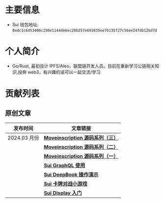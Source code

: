 # 主要信息

- Sui 钱包地址: `0xdc1c6453406c250e1144de6ec28b257e693635ee7b135f27c56ee247db12bd7d`

# 个人简介

- Go/Rust, 最初设计 IPFS/Aleo，联盟链开发人员。目前在重新学习公链相关知识,投奔 web3，有兴趣的话可以一起交流/学习

# 贡献列表

## 原创文章

| 发布时间     | 文章链接                                                                      |
| ------------ | ----------------------------------------------------------------------------- |
| 2024.03 月份 | [**Moveinscription 源码系列（三）**](https://learnblockchain.cn/article/7713) |
|              | [**Moveinscription 源码系列（二）**](https://learnblockchain.cn/article/7677) |
|              | [**Moveinscription 源码系列（一）**](https://learnblockchain.cn/article/7647) |
|              | [**Sui GraphQL 使用**](https://learnblockchain.cn/article/7651)               |
|              | [**Sui DeepBook 操作演示**](https://learnblockchain.cn/article/7637)          |
|              | [**Sui 卡牌对战小游戏**](https://learnblockchain.cn/article/7665)             |
|              | [**Sui Display 入门**](https://learnblockchain.cn/article/7547)               |

